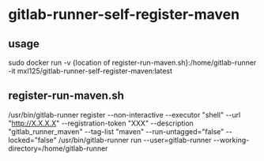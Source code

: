 # gitlab-runner-self-register-maven

usage
-----
sudo docker run -v {location of register-run-maven.sh}:/home/gitlab-runner -it mxl125/gitlab-runner-self-register-maven:latest

register-run-maven.sh
-------------------------
/usr/bin/gitlab-runner register --non-interactive --executor "shell" --url "http://X.X.X.X" --registration-token "XXX" --description "gitlab_runner_maven" --tag-list "maven" --run-untagged="false" --locked="false"
/usr/bin/gitlab-runner run --user=gitlab-runner --working-directory=/home/gitlab-runner